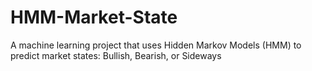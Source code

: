 # HMM-Market-State
A machine learning project that uses Hidden Markov Models (HMM) to predict market states: Bullish, Bearish, or Sideways
